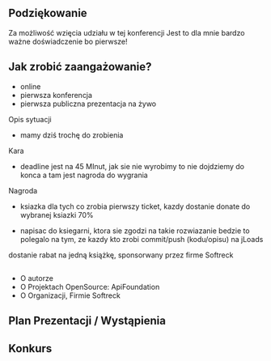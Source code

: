 ## Podziękowanie

Za możliwość wzięcia udziału w tej konferencji
Jest to dla mnie bardzo ważne doświadczenie bo pierwsze!


## Jak zrobić zaangażowanie?

- online
- pierwsza konferencja
- pierwsza publiczna prezentacja na żywo

Opis sytuacji
+ mamy dziś trochę do zrobienia

Kara
+ deadline jest na 45 MInut, jak sie nie wyrobimy to nie dojdziemy do konca
a tam jest nagroda do wygrania
  
Nagroda
+ ksiazka dla tych co zrobia pierwszy ticket,
kazdy dostanie donate do wybranej ksiazki 70%
  

- napisac do ksiegarni, ktora sie zgodzi na takie rozwiazanie
bedzie to polegalo na tym, ze kazdy kto zrobi commit/push (kodu/opisu) na jLoads
  
dostanie rabat na jedną książkę, 
sponsorwany przez firme Softreck
  
  


## 

+ O autorze
+ O Projektach OpenSource: ApiFoundation
+ O Organizacji, Firmie Softreck

## Plan Prezentacji / Wystąpienia


## Konkurs
